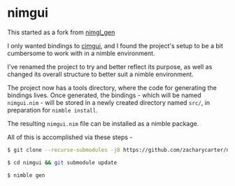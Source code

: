 # nimgui

This started as a fork from [nimgl_gen](https://github.com/lmariscal/nimgl_gen)

I only wanted bindings to [cimgui](https://github.com/cimgui/cimgui), and I found the project's setup to be a bit cumbersome to work with in a nimble environment.

I've renamed the project to try and better reflect its purpose, as well as changed its overall structure to better suit a nimble environment.

The project now has a tools directory, where the code for generating the bindings lives. Once generated, the bindings - which will be named `nimgui.nim` - will be stored in a newly created directory named `src/`, in preparation for `nimble install`.

The resulting `nimgui.nim` file can be installed as a nimble package.

All of this is accomplished via these steps - 

```bash
$ git clone --recurse-submodules -j8 https://github.com/zacharycarter/nimgui.git

$ cd nimgui && git submodule update

$ nimble gen
```
